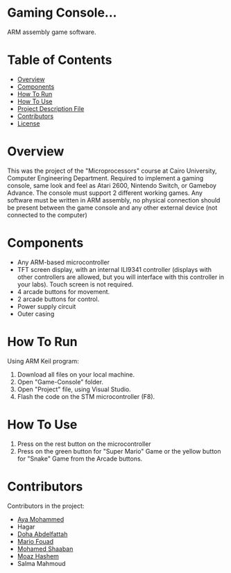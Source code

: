 # Gaming Console...
ARM assembly game software.
# Table of Contents
* [Overview](#Overview)
* [Components](#Components)
* [How To Run](#How-To-Run)
* [How To Use](#How-To-Use)
* [Project Description File](./Project%20Description.pdf)
* [Contributors](#Contributors)
* [License](./LICENSE)
# Overview
This was the project of the "Microprocessors" course at Cairo University, Computer Engineering Department. Required to implement a gaming console, same look and feel as Atari 2600, Nintendo
Switch, or Gameboy Advance. The console must support 2 different working games. Any software must be written in ARM assembly, no physical connection should be present between the game console and any other external device (not connected to the computer)
# Components
* Any ARM-based microcontroller
* TFT screen display, with an internal ILI9341 controller (displays with other
controllers are allowed, but you will interface with this controller in your labs).
Touch screen is not required.
* 4 arcade buttons for movement.
* 2 arcade buttons for control.
* Power supply circuit
* Outer casing

# How To Run
Using ARM Keil program:
1. Download all files on your local machine.
2. Open "Game-Console" folder.
3. Open "Project" file, using Visual Studio.
4. Flash the code on the STM microcontroller (F8).
# How To Use
1. Press on the rest button on the microcontroller
2. Press on the green button for "Super Mario" Game or the yellow button for "Snake" Game from the Arcade buttons.
# Contributors
Contributors in the project:
* [Aya Mohammed](https://github.com/ayahalshahidd)
* Hagar
* [Doha Abdelfattah](https://github.com/DohaBeltagy)
* [Mario Fouad](https://github.com/mariofouad)
* [Mohamed Shaaban](https://github.com/sh3boly)
* [Moaz Hashem](https://github.com/Pixels57)
* Salma Mahmoud
